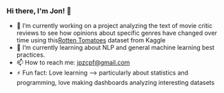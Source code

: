 ### Hi there, I'm Jon! 👋


- 🔭 I’m currently working on a project analyzing the text of movie critic reviews to see how opinions about specific genres have changed over time using this[Rotten Tomatoes](https://www.kaggle.com/datasets/stefanoleone992/rotten-tomatoes-movies-and-critic-reviews-dataset) dataset from Kaggle
- 🌱 I’m currently learning about NLP and general machine learning best practices.
- 📫 How to reach me: jpzcpf@gmail.com
- ⚡ Fun fact: Love learning --> particularly about statistics and programming, love making dashboards analyzing interesting datasets

